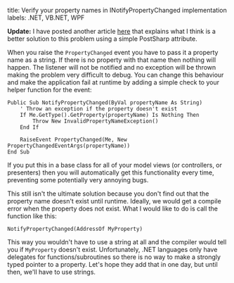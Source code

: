 title: Verify your property names in INotifyPropertyChanged implementation
labels: .NET, VB.NET, WPF

<strong>Update:</strong> I have posted another article <a href="/easier-propertychanged-notification-with-postsharp">here</a> that explains what I think is a better solution to this problem using a simple PostSharp attribute.

When you raise the <code>PropertyChanged</code> event you have to pass it a property name as a string.  If there is no property with that name then nothing will happen.  The listener will not be notified and no exception will be thrown making the problem very difficult to debug.  You can change this behaviour and make the application fail at runtime by adding a simple check to your helper function for the event<!--break-->:

```vbnet
Public Sub NotifyPropertyChanged(ByVal propertyName As String)
    ' Throw an exception if the property doesn't exist
    If Me.GetType().GetProperty(propertyName) Is Nothing Then
        Throw New InvalidPropertyNameException()
    End If

    RaiseEvent PropertyChanged(Me, New PropertyChangedEventArgs(propertyName))
End Sub
```

If you put this in a base class for all of your model views (or controllers, or presenters) then you will automatically get this functionality every time, preventing some potentially very annoying bugs.

This still isn't the ultimate solution because you don't find out that the property name doesn't exist until runtime.  Ideally, we would get a compile error when the property does not exist.  What I would like to do is call the function like this:

```vbnet
NotifyPropertyChanged(AddressOf MyProperty)
```

This way you wouldn't have to use a string at all and the compiler would tell you if <code>MyProperty</code> doesn't exist.  Unfortunately, .NET languages only have delegates for functions/subroutines so there is no way to make a strongly typed pointer to a property.  Let's hope they add that in one day, but until then, we'll have to use strings.
